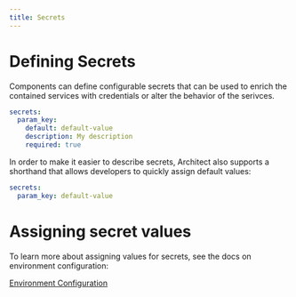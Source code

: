 ```yaml
---
title: Secrets
---
```


# Defining Secrets

Components can define configurable secrets that can be used to enrich the contained services with credentials or alter the behavior of the serivces.

```yaml
secrets:
  param_key:
    default: default-value
    description: My description
    required: true
```

In order to make it easier to describe secrets, Architect also supports a shorthand that allows developers to quickly assign default values:

```yaml
secrets:
  param_key: default-value
```

# Assigning secret values

To learn more about assigning values for secrets, see the docs on environment configuration:

[Environment Configuration](/deployments/secrets)
